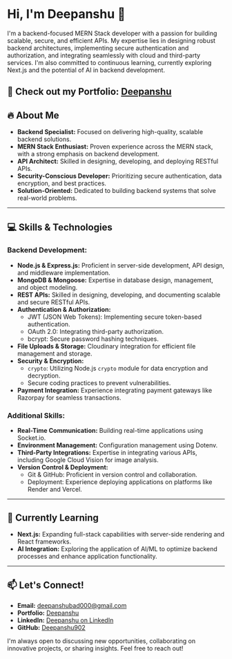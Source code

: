 # Hi, I'm Deepanshu 👋

I'm a backend-focused MERN Stack developer with a passion for building scalable, secure, and efficient APIs. My expertise lies in designing robust backend architectures, implementing secure authentication and authorization, and integrating seamlessly with cloud and third-party services. I'm also committed to continuous learning, currently exploring Next.js and the potential of AI in backend development.

🚀 **Check out my Portfolio:** [Deepanshu](https://deepanshu902.xyz)
---

## 🔥 About Me

* **Backend Specialist:** Focused on delivering high-quality, scalable backend solutions.
* **MERN Stack Enthusiast:** Proven experience across the MERN stack, with a strong emphasis on backend development.
* **API Architect:** Skilled in designing, developing, and deploying RESTful APIs.
* **Security-Conscious Developer:** Prioritizing secure authentication, data encryption, and best practices.
* **Solution-Oriented:** Dedicated to building backend systems that solve real-world problems.

---

## 💻 Skills & Technologies

### Backend Development:

* **Node.js & Express.js:** Proficient in server-side development, API design, and middleware implementation.
* **MongoDB & Mongoose:** Expertise in database design, management, and object modeling.
* **REST APIs:** Skilled in designing, developing, and documenting scalable and secure RESTful APIs.
* **Authentication & Authorization:**
    * JWT (JSON Web Tokens): Implementing secure token-based authentication.
    * OAuth 2.0: Integrating third-party authorization.
    * bcrypt: Secure password hashing techniques.
* **File Uploads & Storage:** Cloudinary integration for efficient file management and storage.
* **Security & Encryption:**
    * `crypto`: Utilizing Node.js `crypto` module for data encryption and decryption.
    * Secure coding practices to prevent vulnerabilities.
* **Payment Integration:** Experience integrating payment gateways like Razorpay for seamless transactions.

### Additional Skills:

* **Real-Time Communication:** Building real-time applications using Socket.io.
* **Environment Management:** Configuration management using Dotenv.
* **Third-Party Integrations:** Expertise in integrating various APIs, including Google Cloud Vision for image analysis.
* **Version Control & Deployment:**
    * Git & GitHub: Proficient in version control and collaboration.
    * Deployment: Experience deploying applications on platforms like Render and Vercel.

---

## 🌱 Currently Learning

* **Next.js:** Expanding full-stack capabilities with server-side rendering and React frameworks.
* **AI Integration:** Exploring the application of AI/ML to optimize backend processes and enhance application functionality.

---

## 📫 Let's Connect!

* **Email:** <deepanshubad000@gmail.com>
* **Portfolio:** [Deepanshu](https://deepanshu902.xyz)
* **LinkedIn:** [Deepanshu on LinkedIn](https://www.linkedin.com/in/deepanshu902)
* **GitHub:** [Deepanshu902](https://github.com/Deepanshu902)

I'm always open to discussing new opportunities, collaborating on innovative projects, or sharing insights. Feel free to reach out!
